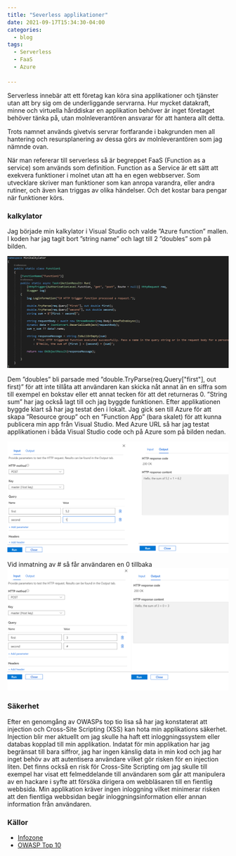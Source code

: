 ```yaml
---
title: "Severless applikationer"
date: 2021-09-17T15:34:30-04:00
categories:
  - blog
tags:
  - Serverless
  - FaaS
  - Azure

---
```


Serverless innebär att ett företag kan köra sina applikationer och tjänster utan att bry sig om de underliggande servrarna. Hur mycket datakraft, minne och virtuella hårddiskar en applikation behöver är inget företaget behöver tänka på, utan molnleverantören ansvarar för att hantera allt detta. 

Trots namnet används givetvis servrar fortfarande i bakgrunden men all hantering och resursplanering av dessa görs av molnleverantören som jag nämnde ovan. 

När man refererar till serverless så är begreppet FaaS (Function as a service) som används som definition. Function as a Service är ett sätt att exekvera funktioner i molnet utan att ha en egen webbserver. Som utvecklare skriver man funktioner som kan anropa varandra, eller andra rutiner, och även kan triggas av olika händelser. Och det kostar bara pengar när funktioner körs. 

### kalkylator

Jag började min kalkylator i Visual Studio och valde ”Azure function” mallen. I koden har jag tagit bort ”string name” och lagt till 2 ”doubles” som på bilden.

![Koden](/assets/images/code.png)  

Dem ”doubles” bli parsade med ”double.TryParse(req.Query["first"], out first)” för att inte tillåta att användaren kan skicka nåt annat än en siffra som till exempel en bokstav eller ett annat tecken för att det returneras 0. ”String sum” har jag också lagt till och jag byggde funktionen. Efter applikationen byggde klart så har jag testat den i lokalt. Jag gick sen till Azure för att skapa ”Resource group” och en ”Function App” (bara skalet) för att kunna publicera min app från Visual Studio. Med Azure URL så har jag testat applikationen i båda Visual Studio code och på Azure som på bilden nedan.

![Test 1](/assets/images/testazure.png)

Vid inmatning av # så får användaren en 0 tillbaka
![Test 2](/assets/images/testazure2.png)



### Säkerhet

Efter en genomgång av OWASPs top tio lisa så har jag konstaterat att injection och Cross-Site Scripting (XSS) kan hota min applikations säkerhet. Injection blir mer aktuellt om jag skulle ha haft ett inloggningssystem eller databas kopplad till min applikation. Indatat för min applikation har jag begränsat till bara siffror, jag har ingen känslig data in min kod och jag har inget behöv av att autentisera användare vilket gör risken för en injection liten. Det finns också en risk för Cross-Site Scripting om jag skulle till exempel har visat ett felmeddelande till användaren som går att manipulera av en hackare i syfte att försöka dirigera om webbläsaren till en fientlig webbsida. Min applikation kräver ingen inloggning vilket minimerar risken att den fientliga webbsidan begär inloggningsinformation eller annan information från användaren. 

### Källor 
- [Infozone](https://www.infozone.se/2021/06/21/vad-ar-serverless/)
- [OWASP Top 10](https://owasp.org/www-pdf-archive/OWASP-Top-10-Serverless-Interpretation-en.pdf)


